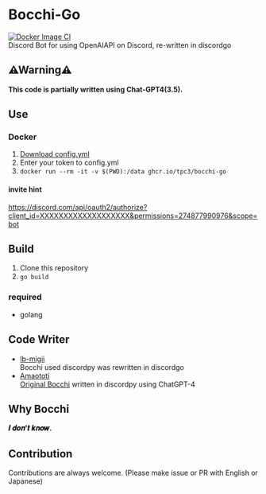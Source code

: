 # Bocchi-Go
[![Docker Image CI](https://github.com/tpc3/Bocchi-Go/actions/workflows/docker-image.yml/badge.svg)](https://github.com/tpc3/Bocchi-Go/actions/workflows/docker-image.yml)  
Discord Bot for using OpenAIAPI on Discord, re-written in discordgo 

## ⚠Warning⚠
**This code is partially written using Chat-GPT4(3.5).**

## Use
### Docker
1. [Download config.yml](https://raw.githubusercontent.com/tpc3/Bocchi-Go/main/config.yml)
1. Enter your token to config.yml
1. `docker run --rm -it -v $(PWD):/data ghcr.io/tpc3/bocchi-go`

#### invite hint
https://discord.com/api/oauth2/authorize?client_id=XXXXXXXXXXXXXXXXXXX&permissions=274877990976&scope=bot

## Build
1. Clone this repository
1. `go build`

### required
- golang

## Code Writer
* [lb-migii](https://github.com/lb-migii)  
Bocchi used discordpy was rewritten in discordgo
* [Amaototi](https://github.com/Amaototi)  
[Original Bocchi](https://github.com/tpc3/Bocchi) written in discordpy using ChatGPT-4

## Why Bocchi
**𝑰 𝒅𝒐𝒏'𝒕 𝒌𝒏𝒐𝒘.**

## Contribution
Contributions are always welcome.
(Please make issue or PR with English or Japanese)
